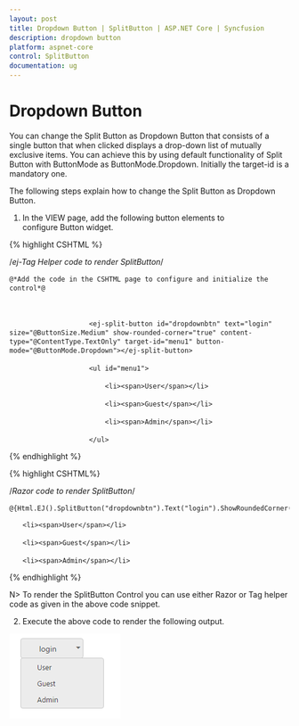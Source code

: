 ```yaml
---
layout: post
title: Dropdown Button | SplitButton | ASP.NET Core | Syncfusion
description: dropdown button
platform: aspnet-core
control: SplitButton
documentation: ug
---
```


# Dropdown Button

You can change the Split Button as Dropdown Button that consists of a single button that when clicked displays a drop-down list of mutually exclusive items. You can achieve this by using default functionality of Split Button with ButtonMode as ButtonMode.Dropdown. Initially the target-id is a mandatory one.

The following steps explain how to change the Split Button as Dropdown Button.

1. In the VIEW page, add the following button elements to configure Button widget.

 {% highlight CSHTML %}

/*ej-Tag Helper code to render SplitButton*/

	@*Add the code in the CSHTML page to configure and initialize the control*@



                        <ej-split-button id="dropdownbtn" text="login" size="@ButtonSize.Medium" show-rounded-corner="true" content-type="@ContentType.TextOnly" target-id="menu1" button-mode="@ButtonMode.Dropdown"></ej-split-button>

                        <ul id="menu1">

                            <li><span>User</span></li>

                            <li><span>Guest</span></li>

                            <li><span>Admin</span></li>

                        </ul>


{% endhighlight %}
  
{% highlight CSHTML%}

/*Razor code to render SplitButton*/

    @{Html.EJ().SplitButton("dropdownbtn").Text("login").ShowRoundedCorner(true).Size(ButtonSize.Medium).ContentType(ContentType.TextOnly).TargetID("menu").ButtonMode(ButtonMode.Dropdown).Render();}

<ul id="menu">

    <li><span>User</span></li>

    <li><span>Guest</span></li>

    <li><span>Admin</span></li>

</ul>


{% endhighlight %}

N> To render the SplitButton Control you can use either Razor or Tag helper code as given in the above code snippet.

2. Execute the above code to render the following output.

![](Dropdown-Button_images/Dropdown-Button_img1.png)





